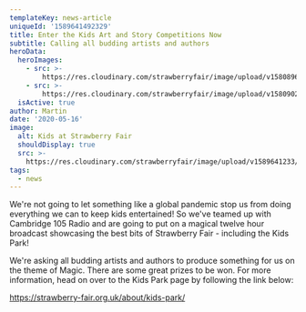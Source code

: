 ```yaml
---
templateKey: news-article
uniqueId: '1589641492329'
title: Enter the Kids Art and Story Competitions Now
subtitle: Calling all budding artists and authors
heroData:
  heroImages:
    - src: >-
        https://res.cloudinary.com/strawberryfair/image/upload/v1580896136/Banner/Hidef_banner_x6jywu.jpg
    - src: >-
        https://res.cloudinary.com/strawberryfair/image/upload/v1580902878/Banner/Hidef_mother_son_kkuljg.jpg
  isActive: true
author: Martin
date: '2020-05-16'
image:
  alt: Kids at Strawberry Fair
  shouldDisplay: true
  src: >-
    https://res.cloudinary.com/strawberryfair/image/upload/v1589641233/News/kids-at-fair_n5ahtk.jpg
tags:
  - news
---
```

We're not going to let something like a global pandemic stop us from doing everything we can to keep kids entertained! So we've teamed up with Cambridge 105 Radio and are going to put on a magical twelve hour broadcast showcasing the best bits of Strawberry Fair - including the Kids Park!

We're asking all budding artists and authors to produce something for us on the theme of Magic. There are some great prizes to be won. For more information, head on over to the Kids Park page by following the link below: 

<https://strawberry-fair.org.uk/about/kids-park/>
